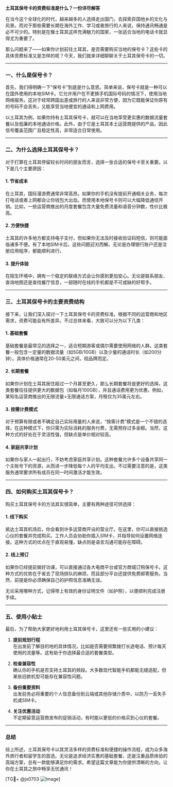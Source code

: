 **土耳其保号卡的资费标准是什么？一份详尽解答**

在当今这个全球化的时代，越来越多的人选择走出国门，去探索异国他乡的文化与风景。而对于那些需要长期在海外工作、学习或者旅行的人来说，保持通讯畅通是必不可少的。特别是在像土耳其这样充满魅力的国家，一张适合当地的电话卡就显得尤为重要了。

那么问题来了——如果你计划前往土耳其，是否需要购买当地的保号卡？这些卡的具体资费标准又是怎样的呢？今天，我们就来详细聊聊关于土耳其保号卡的一切。

---

### 一、什么是保号卡？

首先，我们得明确一下“保号卡”到底是什么意思。简单来说，保号卡就是一种可以在国外使用的本地SIM卡。它允许用户在不更换手机国际号码的情况下，使用当地网络服务。这对于经常跨国出差或旅行的人来说非常方便，因为它既能保证你原有的号码不会丢失，又能享受当地便宜的通话和上网费用。

以土耳其为例，如果你持有土耳其保号卡，就可以在当地享受更实惠的数据流量套餐以及低廉的本地通话价格。此外，由于它是土耳其本土运营商提供的产品，因此信号覆盖范围广且稳定性高，非常适合日常使用。

---

### 二、为什么选择土耳其保号卡？

对于打算在土耳其停留较长时间的朋友而言，选择一张合适的保号卡至关重要。以下是几个主要原因：

#### 1. **节省成本**
   在土耳其，国际漫游费通常非常高昂。如果你的手机没有提前开通相关业务，每次打电话或者上网都会让你钱包大出血。而使用本地保号卡则可以大幅降低通信开销。比如，一些运营商推出的月度套餐包含大量免费流量和语音分钟数，性价比极高。

#### 2. **方便快捷**
   土耳其的许多地方都支持电子支付，但如果你无法及时接收验证码短信，则可能面临诸多不便。有了本地SIM卡后，这些问题迎刃而解。无论是办理银行账户还是注册应用程序，都能顺利进行。

#### 3. **提升体验**
   在陌生环境中，拥有一个稳定的联络方式会让你感到更加安心。无论是联系朋友、查询地图还是查找餐厅信息，一部随时在线的手机都是不可或缺的好帮手。

---

### 三、土耳其保号卡的主要资费结构

接下来，让我们深入探讨一下土耳其保号卡的资费标准。根据不同的运营商和地区需求，资费可能会有所差异。不过总体来看，大致可以分为以下几类：

#### 1. **基础套餐**
   基础套餐是最常见的选择之一，适合短期游客或偶尔需要使用网络的人群。这类套餐一般包含一定量的数据流量（如5GB/10GB）以及少量的通话时长（如200分钟）。具体价格通常在20-50美元之间，视品牌而定。

#### 2. **长期套餐**
   如果你计划在土耳其居住超过一个月甚至更久，那么长期套餐将是更好的选择。这类套餐往往提供更大的数据包（如每月100GB），并且通话费用更为优惠。例如，某知名运营商推出的无限流量+无限通话方案，月租仅为35美元左右。

#### 3. **按需计费模式**
   对于预算有限或者不确定自己实际用量的人来说，“按需计费”模式是一个不错的选择。在这种模式下，你只需为实际消耗的服务付费，无需预存过多金额。当然，这种方式的好处在于灵活性强，但缺点是单价相对较高。

#### 4. **家庭共享计划**
   如果你与家人一起出行，不妨考虑家庭共享计划。这种套餐允许多个设备共享同一个主账号下的资源，从而进一步降低每个人的平均支出。不过需要注意的是，这类服务通常要求所有成员在同一时间激活才能生效。

---

### 四、如何购买土耳其保号卡？

购买土耳其保号卡的方法其实很简单，主要有两种途径可供选择：

#### 1. **线下购买**
   抵达土耳其机场后，你会看到许多运营商开设的营业厅。在这里，你可以直接挑选心仪的套餐并完成购买。工作人员会协助你插入SIM卡，并指导如何设置网络连接。这种方式的优点在于直观易懂，缺点则是语言沟通可能存在障碍。

#### 2. **线上预订**
   如果你已经提前做好功课，可以直接通过各大电商平台或官方商城订购保号卡。这种方式的优势在于省去了现场排队的麻烦，而且部分平台还提供免费邮寄服务。当然，前提是你必须确保自己的护照信息准确无误。

无论采用哪种方式，记得带上有效的身份证明文件（如护照），以便顺利完成注册手续。

---

### 五、使用小贴士

最后，为了帮助大家更好地利用土耳其保号卡，这里还有一些实用的小建议：

1. **提前规划行程**  
   在出发前了解目的地的具体情况，比如是否需要频繁拨打长途电话、预计每天使用的流量等。这有助于你选择最合适的套餐类型。

2. **检查兼容性**  
   确认你的手机是否支持土耳其的频段。大多数现代智能手机都能无缝适配，但某些旧款机型可能存在兼容性问题。

3. **备份重要资料**  
   出发前务必将重要的个人信息备份到云端或其他存储介质中，以防万一丢失手机或SIM卡。

4. **关注优惠活动**  
   不定期留意运营商发布的促销活动，有时能以更低的价格买到心仪的套餐。

---

### 总结

综上所述，土耳其保号卡以其灵活多样的资费标准和便捷的操作流程，成为众多海外旅行者和留学生的首选。无论是追求经济实惠的基础套餐，还是注重品质体验的高端方案，总有一款能够满足你的需求。希望这篇文章能为你提供清晰的方向，让你在土耳其之旅中畅享无忧通讯！

[TG💪+ @jx0703 ![Image](https://github.com/user-attachments/assets/dbca1d08-cadb-493c-b0ec-ad6f7a83f270)]